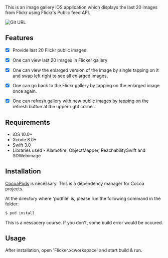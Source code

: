 
This is an image gallery iOS application which displays the last 20 images from Flickr using Flickr's Public feed API.


![Git URL](https://github.com/shubham2108/Flicker)


## Features

- [x] Provide last 20 Flickr public images
- [x] One can view last 20 images in Flicker gallery
- [x] One can view the enlarged version of the image by single tapping on it and swap left right to see all enlarged images.
- [x] One can go back to the Flickr gallery by tapping on the enlarged image once again.
- [x] One can refresh gallery with new public images by tapping on the refresh button at the upper right corner.


## Requirements

- iOS 10.0+
- Xcode 8.0+
- Swift 3.0
- Libraries used - Alamofire, ObjectMapper, ReachabilitySwift and SDWebimage

## Installation

[CocoaPods](http://cocoapods.org) is necessary. This is a dependency manager for Cocoa projects.

At the directory where 'podfile' is, please run the following command in the folder:

```bash
$ pod install
```

This is a nessacery course. If you don't, some build error would be occured. 

## Usage

After installation, open 'Flicker.xcworkspace' and start build & run.
 

